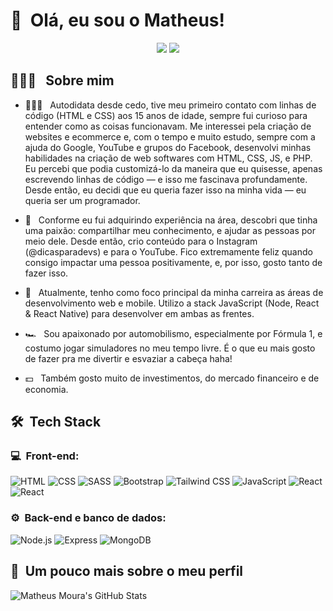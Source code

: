 <h1>👋 &nbsp;Olá, eu sou o Matheus!</h1>
<p align="center">
<a href="https://www.linkedin.com/in/eumatheusmoura"><img src="https://img.shields.io/badge/-Matheus%20Moura%20-0077B5?style=flat-square&logo=Linkedin&logoColor=white"/></a>
<a href="mailto:mouramatheus.dev@gmail.com"><img src="https://img.shields.io/badge/-mouramatheus.dev@gmail.com-D14836?style=flat-square&logo=Gmail&logoColor=white"/></a>

</p>

<h2> 👨🏻‍💻 &nbsp; Sobre mim </h2>

- 👨🏻‍💻 &nbsp; Autodidata desde cedo, tive meu primeiro contato com linhas de código (HTML e CSS) aos 15 anos de idade, sempre fui curioso para entender como as coisas funcionavam. Me interessei pela criação de websites e ecommerce e, com o tempo e muito estudo, sempre com a ajuda do Google, YouTube e grupos do Facebook, desenvolvi minhas habilidades na criação de web softwares com HTML, CSS, JS, e PHP. Eu percebi que podia customizá-lo da maneira que eu quisesse, apenas escrevendo linhas de código — e isso me fascinava profundamente. Desde então, eu decidi que eu queria fazer isso na minha vida — eu queria ser um programador.

- 💚 &nbsp; Conforme eu fui adquirindo experiência na área, descobri que tinha uma paixão: compartilhar meu conhecimento, e ajudar as pessoas por meio dele. Desde então, crio conteúdo para o Instagram (@dicasparadevs) e para o YouTube. Fico extremamente feliz quando consigo impactar uma pessoa positivamente, e, por isso, gosto tanto de fazer isso.
- 🚀 &nbsp; Atualmente, tenho como foco principal da minha carreira as áreas de desenvolvimento web e mobile. Utilizo a stack JavaScript (Node, React & React Native) para desenvolver em ambas as frentes.
- 🏎 &nbsp; Sou apaixonado por automobilismo, especialmente por Fórmula 1, e costumo jogar simuladores no meu tempo livre. É o que eu mais gosto de fazer pra me divertir e esvaziar a cabeça haha!
- 💵 &nbsp; Também gosto muito de investimentos, do mercado financeiro e de economia.

<h2> 🛠 &nbsp;Tech Stack</h2>
<h3>💻 &nbsp;Front-end:</h3>

![HTML](https://img.shields.io/badge/-HTML-333333?style=flat&logo=HTML5)
![CSS](https://img.shields.io/badge/-CSS-333333?style=flat&logo=CSS3&logoColor=1572B6)
![SASS](https://img.shields.io/badge/-SASS-333333?style=flat&logo=sass&logoColor=CC6699)
![Bootstrap](https://img.shields.io/badge/-Bootstrap-333333?style=flat&logo=Bootstrap&logoColor=7952B3)
![Tailwind CSS](https://img.shields.io/badge/-Tailwindcss-333333?style=flat&logo=Tailwindcss&logoColor=06B6D4)
![JavaScript](https://img.shields.io/badge/-JavaScript-333333?style=flat&logo=javascript)
![React](https://img.shields.io/badge/-React-333333?style=flat&logo=react)
![React](https://img.shields.io/badge/-React%20Native-333333?style=flat&logo=react)

<h3>⚙️ &nbsp;Back-end e banco de dados:</h3>

![Node.js](https://img.shields.io/badge/-Node.js-333333?style=flat&logo=node.js)
![Express](https://img.shields.io/badge/-Express-333333?style=flat&logo=Express)
![MongoDB](https://img.shields.io/badge/-MongoDB-333333?style=flat&logo=mongodb)

<h2>🚀 &nbsp;Um pouco mais sobre o meu perfil</h2>

![Matheus Moura's GitHub Stats](https://github-readme-stats.vercel.app/api?username=eumatheusmoura&show_icons=true&theme=dracula)









